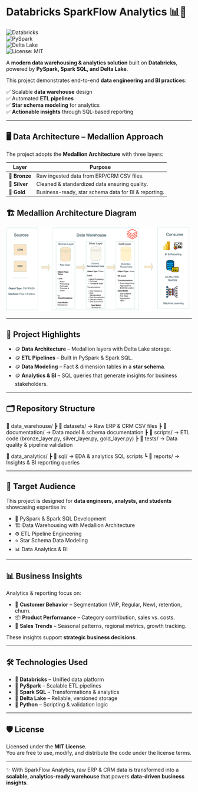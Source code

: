 # Databricks SparkFlow Analytics 📊💸  

![Databricks](https://img.shields.io/badge/Platform-Databricks-orange?logo=databricks)  
![PySpark](https://img.shields.io/badge/PySpark-ETL-blue?logo=apachespark)  
![Delta Lake](https://img.shields.io/badge/Delta%20Lake-Storage-brightgreen)  
![License: MIT](https://img.shields.io/badge/License-MIT-yellow.svg)  

A **modern data warehousing & analytics solution** built on **Databricks**, powered by **PySpark, Spark SQL, and Delta Lake**.  

This project demonstrates end-to-end **data engineering and BI practices**:  

✅ Scalable **data warehouse** design  
✅ Automated **ETL pipelines**  
✅ **Star schema modeling** for analytics  
✅ **Actionable insights** through SQL-based reporting  

---

## 🖥 Data Architecture – Medallion Approach  

The project adopts the **Medallion Architecture** with three layers:  

| Layer   | Purpose |
|---------|---------|
| 🥉 **Bronze** | Raw ingested data from ERP/CRM CSV files. |
| 🥈 **Silver** | Cleaned & standardized data ensuring quality. |
| 🥇 **Gold**   | Business-ready, star schema data for BI & reporting. |


## 🏗️ Medallion Architecture Diagram

![Medallion Architecture](./data_warehouse/docs/Databricks_SparkFlow_Analytics_project.jpg)


---

## 📖 Project Highlights  

- 🪙 **Data Architecture** – Medallion layers with Delta Lake storage.  
- 🪙 **ETL Pipelines** – Built in PySpark & Spark SQL.  
- 🪙 **Data Modeling** – Fact & dimension tables in a **star schema**.  
- 🪙 **Analytics & BI** – SQL queries that generate insights for business stakeholders.  

---

## 🗂 Repository Structure  

📂 data_warehouse/
┣ 📂 datasets/ → Raw ERP & CRM CSV files
┣ 📂 documentation/ → Data model & schema documentation
┣ 📂 scripts/ → ETL code (bronze_layer.py, silver_layer.py, gold_layer.py)
┣ 📂 tests/ → Data quality & pipeline validation

📂 data_analytics/
┣ 📂 sql/ → EDA & analytics SQL scripts
┗ 📂 reports/ → Insights & BI reporting queries

---

## 🎯 Target Audience  

This project is designed for **data engineers, analysts, and students** showcasing expertise in:  

- 🐍 PySpark & Spark SQL Development  
- 🏗️ Data Warehousing with Medallion Architecture  
- ⚙️ ETL Pipeline Engineering  
- ⭐ Star Schema Data Modeling  
- 📊 Data Analytics & BI  

---

## 📊 Business Insights  

Analytics & reporting focus on:  

- 👥 **Customer Behavior** – Segmentation (VIP, Regular, New), retention, churn.  
- 📦 **Product Performance** – Category contribution, sales vs. costs.  
- 📅 **Sales Trends** – Seasonal patterns, regional metrics, growth tracking.  

These insights support **strategic business decisions**.  

---

## 🛠 Technologies Used  

- 🔧 **Databricks** – Unified data platform  
- 🐍 **PySpark** – Scalable ETL pipelines  
- 📜 **Spark SQL** – Transformations & analytics  
- 💾 **Delta Lake** – Reliable, versioned storage  
- 🐍 **Python** – Scripting & validation logic  

---

## 🛡️ License  

Licensed under the **MIT License**.  
You are free to use, modify, and distribute the code under the license terms.  

---

✨ With SparkFlow Analytics, raw ERP & CRM data is transformed into a **scalable, analytics-ready warehouse** that powers **data-driven business insights**.  












